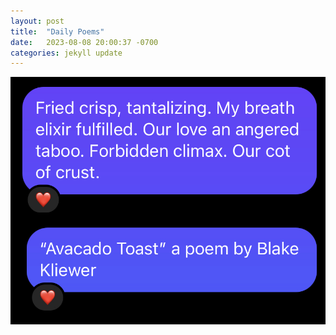 ```yaml
---
layout: post
title:  "Daily Poems"
date:   2023-08-08 20:00:37 -0700
categories: jekyll update
---
```


![Poem1](/_posts/poem1.jpg)
